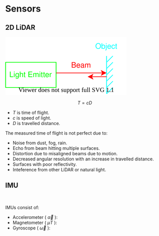 # Sensors

## 2D LiDAR

![](2d-lidar.drawio.svg)

$$T = cD$$

- $T$ is time of flight.
- $c$ is speed of light.
- $D$ is travelled distance.

The measured time of flight is not perfect due to:
- Noise from dust, fog, rain.
- Echo from beam hitting multiple surfaces.
- Distortion due to misaligned beams due to motion.
- Decreased angular resolution with an increase in travelled distance.
- Surfaces with poor reflectivity.
- Inteference from other LiDAR or natural light.

## IMU

![]()

IMUs consist of:
- Accelerometer ( $\vec{\alpha}$ ):
- Magnetometer ( $\mu T$ ):
- Gyroscope ( $\vec{\omega}$ ):

$$ $$